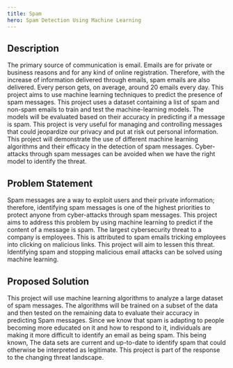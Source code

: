 ```yaml
---
title: Spam 
hero: Spam Detection Using Machine Learning
---
```



## Description

The primary source of communication is email. Emails are for private or business reasons and for any kind of online registration. Therefore, with the increase of information delivered through emails, spam emails are also delivered. Every person gets, on average, around 20 emails every day.
This project aims to use machine learning techniques to predict the presence of spam messages. 
This project uses a dataset containing a list of spam and non-spam emails to train and test the machine-learning models. The models will be evaluated based on their accuracy in predicting if a message is spam. This project is very useful for managing and controlling messages that could jeopardize our privacy and put at risk out personal information. This project will demonstrate the use of different machine learning algorithms and their efficacy in the detection of spam messages. Cyber-attacks through spam messages can be avoided when we have the right model to identify the threat.

## Problem Statement

Spam messages are a way to exploit users and their private information; therefore, identifying spam messages is one of the highest priorities to protect anyone from cyber-attacks through spam messages. This project aims to address this problem by using machine learning to predict if the content of a message is spam. The largest cybersecurity threat to a company is employees. This is attributed to spam emails tricking employees into clicking on malicious links. This project will aim to lessen this threat. Identifying spam and stopping malicious email attacks can be solved using machine learning.

## Proposed Solution
This project will use machine learning algorithms to analyze a large dataset of spam messages. The algorithms will be trained on a subset of the data and then tested on the remaining data to evaluate their accuracy in predicting Spam messages. Since we know that spam is adapting to people becoming more educated on it and how to respond to it, individuals are making it more difficult to identify an email as being spam. This being known, The data sets are current and up-to-date to identify spam that could otherwise be interpreted as legitimate. This project is part of the response to the changing threat landscape.

